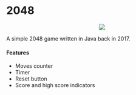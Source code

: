 # 2048
<p align="center">
  <img src="https://alishiraee.ir/uploads/2048-game.png">
</p>

A simple 2048 game written in Java back in 2017.

#### Features
- Moves counter
- Timer
- Reset button
- Score and high score indicators
